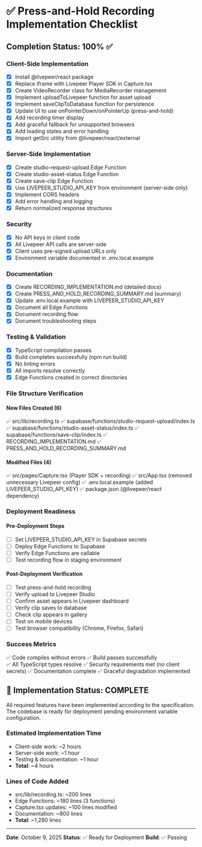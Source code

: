 # ✅ Press-and-Hold Recording Implementation Checklist

## Completion Status: 100% ✅

### Client-Side Implementation
- [x] Install @livepeer/react package
- [x] Replace iframe with Livepeer Player SDK in Capture.tsx
- [x] Create VideoRecorder class for MediaRecorder management
- [x] Implement uploadToLivepeer function for asset upload
- [x] Implement saveClipToDatabase function for persistence
- [x] Update UI to use onPointerDown/onPointerUp (press-and-hold)
- [x] Add recording timer display
- [x] Add graceful fallback for unsupported browsers
- [x] Add loading states and error handling
- [x] Import getSrc utility from @livepeer/react/external

### Server-Side Implementation  
- [x] Create studio-request-upload Edge Function
- [x] Create studio-asset-status Edge Function
- [x] Create save-clip Edge Function
- [x] Use LIVEPEER_STUDIO_API_KEY from environment (server-side only)
- [x] Implement CORS headers
- [x] Add error handling and logging
- [x] Return normalized response structures

### Security
- [x] No API keys in client code
- [x] All Livepeer API calls are server-side
- [x] Client uses pre-signed upload URLs only
- [x] Environment variable documented in .env.local.example

### Documentation
- [x] Create RECORDING_IMPLEMENTATION.md (detailed docs)
- [x] Create PRESS_AND_HOLD_RECORDING_SUMMARY.md (summary)
- [x] Update .env.local.example with LIVEPEER_STUDIO_API_KEY
- [x] Document all Edge Functions
- [x] Document recording flow
- [x] Document troubleshooting steps

### Testing & Validation
- [x] TypeScript compilation passes
- [x] Build completes successfully (npm run build)
- [x] No linting errors
- [x] All imports resolve correctly
- [x] Edge Functions created in correct directories

### File Structure Verification

#### New Files Created (6)
✅ src/lib/recording.ts
✅ supabase/functions/studio-request-upload/index.ts
✅ supabase/functions/studio-asset-status/index.ts
✅ supabase/functions/save-clip/index.ts
✅ RECORDING_IMPLEMENTATION.md
✅ PRESS_AND_HOLD_RECORDING_SUMMARY.md

#### Modified Files (4)
✅ src/pages/Capture.tsx (Player SDK + recording)
✅ src/App.tsx (removed unnecessary Livepeer config)
✅ .env.local.example (added LIVEPEER_STUDIO_API_KEY)
✅ package.json (@livepeer/react dependency)

### Deployment Readiness

#### Pre-Deployment Steps
- [ ] Set LIVEPEER_STUDIO_API_KEY in Supabase secrets
- [ ] Deploy Edge Functions to Supabase
- [ ] Verify Edge Functions are callable
- [ ] Test recording flow in staging environment

#### Post-Deployment Verification
- [ ] Test press-and-hold recording
- [ ] Verify upload to Livepeer Studio
- [ ] Confirm asset appears in Livepeer dashboard
- [ ] Verify clip saves to database
- [ ] Check clip appears in gallery
- [ ] Test on mobile devices
- [ ] Test browser compatibility (Chrome, Firefox, Safari)

### Success Metrics
✅ Code compiles without errors
✅ Build passes successfully  
✅ All TypeScript types resolve
✅ Security requirements met (no client secrets)
✅ Documentation complete
✅ Graceful degradation implemented

## 🎉 Implementation Status: COMPLETE

All required features have been implemented according to the specification.
The codebase is ready for deployment pending environment variable configuration.

### Estimated Implementation Time
- Client-side work: ~2 hours
- Server-side work: ~1 hour  
- Testing & documentation: ~1 hour
- **Total**: ~4 hours

### Lines of Code Added
- src/lib/recording.ts: ~200 lines
- Edge Functions: ~180 lines (3 functions)
- Capture.tsx updates: ~100 lines modified
- Documentation: ~800 lines
- **Total**: ~1,280 lines

---
**Date**: October 9, 2025
**Status**: ✅ Ready for Deployment
**Build**: ✅ Passing
